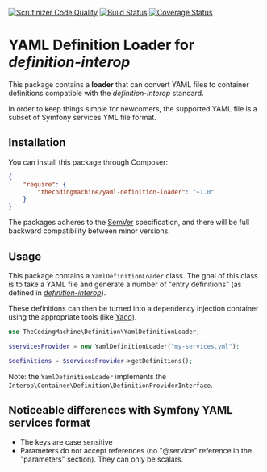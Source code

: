 [![Scrutinizer Code Quality](https://scrutinizer-ci.com/g/thecodingmachine/yaml-definition-loader/badges/quality-score.png?b=1.0)](https://scrutinizer-ci.com/g/thecodingmachine/yaml-definition-loader/?branch=1.0)
[![Build Status](https://travis-ci.org/thecodingmachine/yaml-definition-loader.svg?branch=1.0)](https://travis-ci.org/thecodingmachine/yaml-definition-loader)
[![Coverage Status](https://coveralls.io/repos/thecodingmachine/yaml-definition-loader/badge.svg?branch=1.0&service=github)](https://coveralls.io/github/thecodingmachine/yaml-definition-loader?branch=1.0)

# YAML Definition Loader for *definition-interop*

This package contains a **loader** that can convert YAML files to container definitions compatible with the 
*definition-interop* standard.

In order to keep things simple for newcomers, the supported YAML file is a subset of Symfony services YML file format.

## Installation

You can install this package through Composer:

```json
{
    "require": {
        "thecodingmachine/yaml-definition-loader": "~1.0"
    }
}
```

The packages adheres to the [SemVer](http://semver.org/) specification, and there will be full backward compatibility
between minor versions.

## Usage

This package contains a `YamlDefinitionLoader` class. The goal of this class is to take a YAML file and generate
a number of "entry definitions" (as defined in [*definition-interop*](https://github.com/container-interop/definition-interop/)).

These definitions can then be turned into a dependency injection container using the appropriate tools (like [Yaco](https://github.com/thecodingmachine/yaco)). 


```php
use TheCodingMachine\Definition\YamlDefinitionLoader;

$servicesProvider = new YamlDefinitionLoader("my-services.yml");

$definitions = $servicesProvider->getDefinitions();
```

Note: the `YamlDefinitionLoader` implements the `Interop\Container\Definition\DefinitionProviderInterface`.


## Noticeable differences with Symfony YAML services format

- The keys are case sensitive
- Parameters do not accept references (no "@service" reference in the "parameters" section). They can only be scalars.
